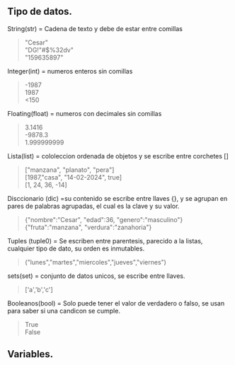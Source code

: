 ## Tipo de datos.

String(str) = Cadena de texto y debe de estar entre comillas

> "Cesar"   
> "DG!"#$%32dv"  
> "159635897"

Integer(int) = numeros enteros sin comillas

> -1987  
> 1987  
> <150

Floating(float) = numeros con decimales sin comillas

> 3.1416   
> -9878.3    
> 1.999999999

Lista(list) = cololeccion ordenada de objetos y se escribe entre corchetes []  

> ["manzana", "planato", "pera"]  
> [1987,"casa", "14-02-2024", true]  
> [1, 24, 36, -14]

Disccionario (dic) =su contenido se escribe entre llaves {}, y se agrupan en pares de palabras agrupadas, el cual es la clave y su valor.

> {"nombre":"Cesar", "edad":36, "genero":"masculino"}  
> {"fruta":"manzana", "verdura":"zanahoria"}

Tuples (tuple0) = Se escriben entre parentesis, parecido a la listas, cualquier tipo de dato, su orden es inmutables. 

> ("lunes","martes","miercoles","jueves","viernes")

sets(set) = conjunto de datos unicos, se escribe entre llaves.

> ['a','b','c']

Booleanos(bool) = Solo puede tener el valor de verdadero o falso, se usan para saber si una candicon se cumple.

> True  
> False

## Variables.